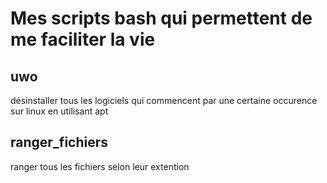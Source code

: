 # Mes scripts bash qui permettent de me faciliter la vie

## uwo

désinstaller tous les logiciels qui commencent par une certaine occurence sur linux en utilisant apt

## ranger_fichiers

ranger tous les fichiers selon leur extention

